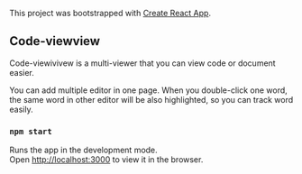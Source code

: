 This project was bootstrapped with [Create React App](https://github.com/facebook/create-react-app).

## Code-viewview

Code-viewivivew is a multi-viewer that you can view code or document easier.

You can add multiple editor in one page. When you double-click one word, the same word in other editor will be also highlighted, so you can track word easily.

### `npm start`

Runs the app in the development mode.<br>
Open [http://localhost:3000](http://localhost:3000) to view it in the browser.

